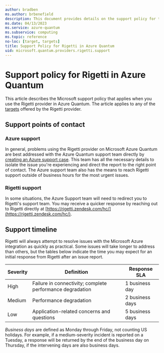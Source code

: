 ```yaml
---
author: bradben
ms.author: brbenefield
description: This document provides details on the support policy for the Rigetti provider in Azure Quantum
ms.date: 04/13/2023
ms.service: azure-quantum
ms.subservice: computing
ms.topic: reference
no-loc: [target, targets]
title: Support Policy for Rigetti in Azure Quantum
uid: microsoft.quantum.providers.rigetti.support
---
```


# Support policy for Rigetti in Azure Quantum

This article describes the Microsoft support policy that applies when you use the Rigetti provider in Azure Quantum. The article applies to any of the [targets](xref:microsoft.quantum.providers.rigetti#targets) offered by the Rigetti provider.

## Support points of contact

### Azure support

In general, problems using the Rigetti provider on Microsoft Azure Quantum are best addressed with the Azure Quantum support team directly by [creating an Azure support case](/azure/azure-portal/supportability/how-to-create-azure-support-request). This team has all the necessary details to isolate the issue you're experiencing and direct the report to the right point of contact. The Azure support team also has the means to reach Rigetti support outside of business hours for the most urgent issues.

### Rigetti support

In some situations, the Azure Support team will need to redirect you to Rigetti's support team. You may receive a quicker response by reaching out to Rigetti directly at [https://rigetti.zendesk.com/hc/](https://rigetti.zendesk.com/hc/). 

## Support timeline

Rigetti will always attempt to resolve issues with the Microsoft Azure integration as quickly as practical. Some issues will take longer to address than others, but the tables below indicate the time you may expect for an initial response from Rigetti after an issue report.

| Severity   | Definition        | Response SLA        |
|------------|-------------------|---------------------|
| High | Failure in connectivity; complete performance degradation | 1 business day |
| Medium | Performance degradation | 2 business days |
| Low | Application-related concerns and questions | 5 business days |

*Business days* are defined as Monday through Friday, not counting US holidays. For example, if a medium-severity incident is reported on a Tuesday, a response will be returned by the end of the business day on Thursday, if the intervening days are also business days.
